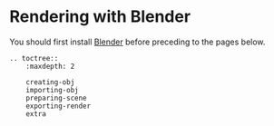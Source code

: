 <!---
title: Blender
path: /buildtheearth/rendering/blender
version: 1.0.0
authors:
    - @VapoR
--->
# Rendering with Blender
You should first install [Blender](https://www.blender.org/) before preceding to the pages below.
```eval_rst
.. toctree::
    :maxdepth: 2

    creating-obj
    importing-obj
    preparing-scene
    exporting-render
    extra
```
